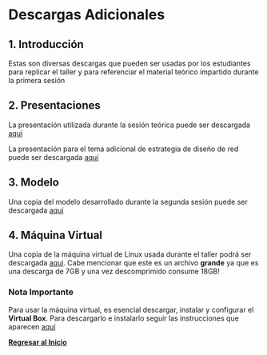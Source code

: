 # Descargas Adicionales
## 1. Introducción
Estas son diversas descargas que pueden ser usadas por los estudiantes para replicar el taller y para referenciar el material teórico impartido durante la primera sesión

## 2. Presentaciones
La presentación utilizada durante la sesión teórica puede ser descargada [aquí](https://ibm.box.com/s/tmfzq0hvfp2bx16uz3mn2by4ew2kfd2n)

La presentación para el tema adicional de estrategia de diseño de red puede ser descargada [aquí](https://ibm.box.com/s/1eez6750o1i8l5ti0vg4kmkqifffugxr)

## 3. Modelo
Una copia del modelo desarrollado durante la segunda sesión puede ser descargada [aquí](./modelo/modelo.bna)

## 4. Máquina Virtual
Una copia de la máquina virtual de Linux usada durante el taller podrá ser descargada [aqui](https://ibm.box.com/s/kftf2s2gwlqa5uejcqmlfos0kaulult8). Cabe mencionar que este es un archivo __grande__ ya que es una descarga de 7GB y una vez descomprimido consume 18GB!

### Nota Importante
Para usar la máquina virtual, es esencial descargar, instalar y configurar el __Virtual Box__. Para descargarlo e instalarlo seguir las instrucciones que aparecen [aquí](https://www.virtualbox.org/wiki/Downloads)

[__Regresar al Inicio__](README.md)
